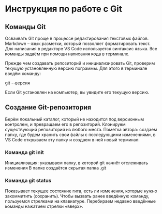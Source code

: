 # Инструкция по работе с Git
## Команды Git
Осваивать Git проще в процессе редактирования текстовых файлов. Markdown – язык разметки, который позволяет форматировать текст. Для написания в редакторе VS Code используется синтаксис языка. Все команды задаём при помощи написания кода в терминале.

Прежде чем создавать репозиторий и инициализировать Git, проверим текущую установленную версию пограммы. Для этого в терминале введём команду:

git --версия

Если Git установлен на компьютер, вы увидите его текущую версию.
## Создание Git-репозитория
Берём локальный каталог, который не находится под версионным контролем, и превращаем его в репозиторий.
Клонируем существующий репозиторий из любого места.
Пометка автора: создаем папку, где будем хранить свои файлы с последующими изменениями, в VS Code открываем эту папку и создаем в ней новый терминал.
### Команда git init
Инициализация: указываем папку, в которой git начнёт отслеживать изменения
В папке создаётся скрытая папка .git
### Команда git status
Показывает текущее состояние гита, есть ли изменения, которые нужно закоммитить (сохранить).
Чтобы вызвать ранее введённую команду, пользуемся стрелками на клавиатуре. Перебираем недавно введённые команды нажатием стрелки «вверх».

